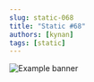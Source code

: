 ```yaml
---
slug: static-068
title: "Static #68"
authors: [kynan]
tags: [static]
---
```


![Example banner](/img/stories/static_new/068.png)
